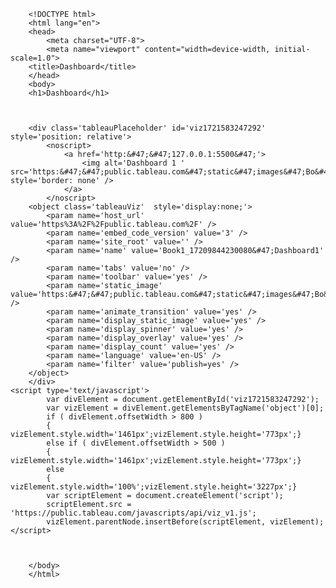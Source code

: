         <!DOCTYPE html>
        <html lang="en">
        <head>
            <meta charset="UTF-8">
            <meta name="viewport" content="width=device-width, initial-scale=1.0">
        <title>Dashboard</title>
        </head>
        <body>
        <h1>Dashboard</h1>
            


        <div class='tableauPlaceholder' id='viz1721583247292' style='position: relative'>
            <noscript>
                <a href='http:&#47;&#47;127.0.0.1:5500&#47;'>
                    <img alt='Dashboard 1 ' src='https:&#47;&#47;public.tableau.com&#47;static&#47;images&#47;Bo&#47;Book1_17209844230080&#47;Dashboard1&#47;1_rss.png' style='border: none' />
                </a>
            </noscript>
        <object class='tableauViz'  style='display:none;'>
            <param name='host_url' value='https%3A%2F%2Fpublic.tableau.com%2F' /> 
            <param name='embed_code_version' value='3' /> 
            <param name='site_root' value='' />
            <param name='name' value='Book1_17209844230080&#47;Dashboard1' />
            <param name='tabs' value='no' />
            <param name='toolbar' value='yes' />
            <param name='static_image' value='https:&#47;&#47;public.tableau.com&#47;static&#47;images&#47;Bo&#47;Book1_17209844230080&#47;Dashboard1&#47;1.png' /> 
            <param name='animate_transition' value='yes' />
            <param name='display_static_image' value='yes' />
            <param name='display_spinner' value='yes' />
            <param name='display_overlay' value='yes' />
            <param name='display_count' value='yes' />
            <param name='language' value='en-US' />
            <param name='filter' value='publish=yes' />
        </object>
        </div>                
    <script type='text/javascript'>                    
            var divElement = document.getElementById('viz1721583247292');                    
            var vizElement = divElement.getElementsByTagName('object')[0];                    
            if ( divElement.offsetWidth > 800 ) 
            { vizElement.style.width='1461px';vizElement.style.height='773px';} 
            else if ( divElement.offsetWidth > 500 ) 
            { vizElement.style.width='1461px';vizElement.style.height='773px';} 
            else 
            { vizElement.style.width='100%';vizElement.style.height='3227px';}                     
            var scriptElement = document.createElement('script');                    
            scriptElement.src = 'https://public.tableau.com/javascripts/api/viz_v1.js';                    
            vizElement.parentNode.insertBefore(scriptElement, vizElement);                
    </script>



        </body>
        </html>
